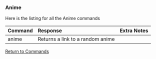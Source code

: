### Anime

Here is the listing for all the Anime commands

| Command | Response                         | Extra Notes |
|:--------|:---------------------------------|:------------|
| anime   | Returns a link to a random anime |             |

[Return to Commands](../commands.md)